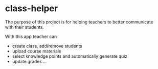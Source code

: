# class-helper

The purpose of this project is for helping teachers to better communicate with their students.

With this app teacher can
- create class, add/remove students
- upload course materials
- select knowledge points and automatically generate quiz
- update grades
...
